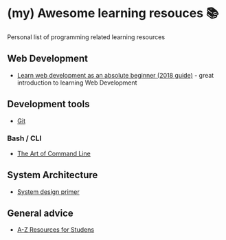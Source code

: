# (my) Awesome learning resouces 📚

Personal list of programming related learning resources


## Web Development
- [Learn web development as an absolute beginner (2018 guide)](https://coder-coder.com/learn-web-development/) - great introduction to learning Web Development

## Development tools

- [Git](https://github.com/jlord/git-it-electron)

### Bash / CLI

- [The Art of Command Line](https://github.com/jlevy/the-art-of-command-line)

## System Architecture

- [System design primer](https://github.com/donnemartin/system-design-primer)

## General advice
- [A-Z Resources for Studens](https://github.com/dipakkr/A-to-Z-Resources-for-Students#6-internship-portals-smile)
